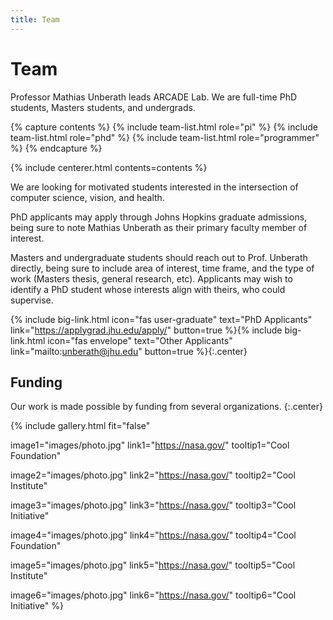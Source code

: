 ```yaml
---
title: Team
---
```


# <i class="fas fa-users"></i>Team

Professor Mathias Unberath leads ARCADE Lab. We are full-time PhD students, Masters students, and
undergrads.

<!-- section break -->

{% capture contents %}
{% include team-list.html role="pi" %}
{% include team-list.html role="phd" %}
{% include team-list.html role="programmer" %}
{% endcapture %}

{% include centerer.html contents=contents %}

<!-- section break -->

<!-- section dark -->
<!-- section background images/banner.jpg -->

We are looking for motivated students interested in the intersection of computer science, vision,
and health. 

PhD applicants may apply through Johns Hopkins graduate admissions, being sure to note Mathias
Unberath as their primary faculty member of interest.

Masters and undergraduate students should reach out to Prof. Unberath directly, being sure to
include area of interest, time frame, and the type of work (Masters thesis, general research, etc).
Applicants may wish to identify a PhD student whose interests align with theirs, who could
supervise.

{%
  include big-link.html
  icon="fas user-graduate"
  text="PhD Applicants"
  link="https://applygrad.jhu.edu/apply/"
  button=true
%}{%
  include big-link.html
  icon="fas envelope"
  text="Other Applicants"
  link="mailto:unberath@jhu.edu"
  button=true
%}{:.center}


<!-- section break -->

## Funding

Our work is made possible by funding from several organizations.
{:.center}

{%
  include gallery.html
  fit="false"

  image1="images/photo.jpg"
  link1="https://nasa.gov/"
  tooltip1="Cool Foundation"

  image2="images/photo.jpg"
  link2="https://nasa.gov/"
  tooltip2="Cool Institute"

  image3="images/photo.jpg"
  link3="https://nasa.gov/"
  tooltip3="Cool Initiative"

  image4="images/photo.jpg"
  link4="https://nasa.gov/"
  tooltip4="Cool Foundation"

  image5="images/photo.jpg"
  link5="https://nasa.gov/"
  tooltip5="Cool Institute"

  image6="images/photo.jpg"
  link6="https://nasa.gov/"
  tooltip6="Cool Initiative"
%}
